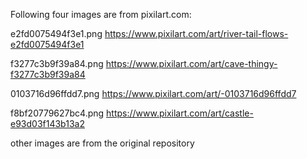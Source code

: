Following four images are from pixilart.com:

e2fd0075494f3e1.png
https://www.pixilart.com/art/river-tail-flows-e2fd0075494f3e1

f3277c3b9f39a84.png
https://www.pixilart.com/art/cave-thingy-f3277c3b9f39a84

0103716d96ffdd7.png
https://www.pixilart.com/art/-0103716d96ffdd7

f8bf20779627bc4.png
https://www.pixilart.com/art/castle-e93d03f143b13a2

other images are from the original repository
